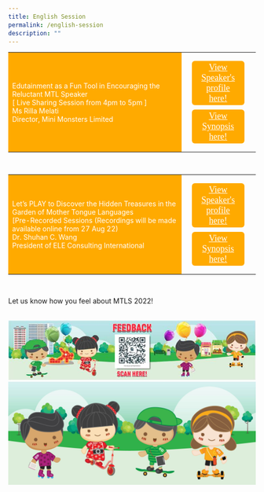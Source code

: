 ```yaml
---
title: English Session
permalink: /english-session
description: ""
---
```

<html>
<head>
<style>
	.btn1,.btn2,.btn-group button{
	font-size: 18px;
    font-family: KaiTi;
    background-color: #fa0;
    padding: 3px 13px;
    margin: 9px 13px;
    border-radius: 6px;
    width: 60%;
  text-align: center;
	display:block;
	}
	 .btn1:hover {
background-color: lightgrey;!important;
}
 .btn2:hover {
background-color: lightgrey;!important;
}
.content a {
margin-bottom:0rem;
text-decoration:none;
}
</style>
</head>
<body>

<table style="border-collapse: collapse;
  width: 100%;">
  <tr>
    <td style="border: none; width: 70%;
  text-align: left;padding: 8px;background-color:#fa0;color:#fff">Edutainment as a Fun Tool in Encouraging the Reluctant MTL Speaker<br/>
  [ Live Sharing Session from 4pm to 5pm ]<br/>
Ms Rilla Melati<br/>
		Director, Mini Monsters Limited<br/>
        </td>
    <td style="border: none;
  text-align: left;padding: 8px;width: 30%;">
  <div class="btn-group">
 <a href="#" class="btn1" style="color:#fff;">View Speaker's profile here!</a>
  <a href="#" class="btn2" style="color:#fff;">  View Synopsis here! </a>
  </div></td>
    </tr>
</table>
<br/>
<table style="border-collapse: collapse;
  width: 100%;">
  <tr>
    <td style="border: none; width: 70%;
  text-align: left;padding: 8px;background-color:#fa0;color:#fff">Let’s PLAY to Discover the Hidden Treasures in the Garden of Mother Tongue Languages<br/>
  [Pre-Recorded Sessions (Recordings will be made available online from 27 Aug 22) <br/>
Dr. Shuhan C. Wang<br/>
		President of ELE Consulting International
     </td>
    <td style="border: none;
  text-align: left;padding: 8px;width: 30%;">
  <div class="btn-group">
 <a href="#" class="btn1" style="color:#fff;">View Speaker's profile here!</a>
  <a href="#" class="btn2" style="color:#fff;">  View Synopsis here! </a>
  </div></td>
    </tr>
</table>
	<br/>
	<p>Let us know how you feel about MTLS 2022!</p>
	<br/>
	<img src="/images/feedback.jpg">
	<br/>
	<img src="/images/2021-08-04_mtls_web_footer_600x250_300dpi.jpg">
</body>
</html>